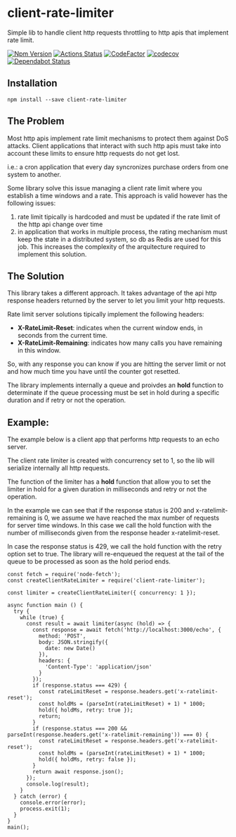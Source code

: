 # client-rate-limiter
Simple lib to handle client http requests throttling to http apis that implement rate limit.

[ ![Npm Version](https://badge.fury.io/js/client-rate-limiter.svg)](https://www.npmjs.com/package/client-rate-limiter)
[![Actions Status](https://github.com/francescorivola/client-rate-limiter/workflows/Node%20CI/badge.svg)](https://github.com/francescorivola/client-rate-limiter/actions)
[![CodeFactor](https://www.codefactor.io/repository/github/francescorivola/client-rate-limiter/badge)](https://www.codefactor.io/repository/github/francescorivola/client-rate-limiter)
[![codecov](https://codecov.io/gh/francescorivola/client-rate-limiter/branch/master/graph/badge.svg)](https://codecov.io/gh/francescorivola/client-rate-limiter)
[![Dependabot Status](https://api.dependabot.com/badges/status?host=github&repo=francescorivola/client-rate-limiter)](https://dependabot.com)

## Installation

` npm install --save client-rate-limiter `

## The Problem

Most http apis implement rate limit mechanisms to protect them against DoS attacks. Client applications that interact with such http apis must take into account these limits to ensure http requests do not get lost.

i.e.: a cron application that every day syncronizes purchase orders from one system to another.

Some library solve this issue managing a client rate limit where you establish a time windows and a rate. This approach is valid however has the following issues:
1. rate limit tipically is hardcoded and must be updated if the rate limit of the http api change over time
2. in application that works in multiple process, the rating mechanism must keep the state in a distributed system, so db as Redis are used for this job. This increases the complexity of the arquitecture required to implement this solution.

## The Solution

This library takes a different approach. It takes advantage of the api http response headers returned by the server to let you limit your http requests.

Rate limit server solutions tipically implement the following headers:
* **X-RateLimit-Reset**: indicates when the current window ends, in seconds from the current time.
* **X-RateLimit-Remaining**: indicates how many calls you have remaining in this window.

So, with any response you can know if you are hitting the server limit or not and how much time you have until the counter got resetted.

The library implements internally a queue and proivdes an **hold** function to determinate if the queue processing must be set in hold during a specific duration and if retry or not the operation.

## Example:

The example below is a client app that performs http requests to an echo server.

The client rate limiter is created with concurrency set to 1, so the lib will serialize internally all http requests.

The function of the limiter has a **hold** function that allow you to set the limiter in hold for a given duration in milliseconds and retry or not the operation.

In the example we can see that if the response status is 200 and x-ratelimit-remaining is 0, we assume we have reached the max number of requests for server time windows. In this case we call the hold function with the number of milliseconds given from the response header x-ratelimit-reset.

In case the response status is 429, we call the hold function with the retry option set to true. The library will re-enqueued the request at the tail of the queue to be processed as soon as the hold period ends.

```
const fetch = require('node-fetch');
const createClientRateLimiter = require('client-rate-limiter');

const limiter = createClientRateLimiter({ concurrency: 1 });

async function main () {
  try {
    while (true) {
      const result = await limiter(async (hold) => {
        const response = await fetch('http://localhost:3000/echo', {
          method: 'POST',
          body: JSON.stringify({
            date: new Date()
          }),
          headers: {
            'Content-Type': 'application/json'
          }
        });
        if (response.status === 429) {
          const rateLimitReset = response.headers.get('x-ratelimit-reset');
          const holdMs = (parseInt(rateLimitReset) + 1) * 1000;
          hold({ holdMs, retry: true });
          return;
        }
        if (response.status === 200 && parseInt(response.headers.get('x-ratelimit-remaining')) === 0) {
          const rateLimitReset = response.headers.get('x-ratelimit-reset');
          const holdMs = (parseInt(rateLimitReset) + 1) * 1000;
          hold({ holdMs, retry: false });
        }
        return await response.json();
      });
      console.log(result);
    }
  } catch (error) {
    console.error(error);
    process.exit(1);
  }
}
main();
```
